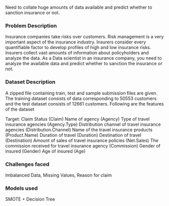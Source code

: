 Need to collate huge amounts of data available and predict whether to sanction insurance or not.

### Problem Description
Insurance companies take risks over customers. Risk management is a very important aspect of the insurance industry. Insurers consider every quantifiable factor to develop profiles of high and low insurance risks. Insurers collect vast amounts of information about policyholders and analyze the data.
As a Data scientist in an insurance company, you need to analyze the available data and predict whether to sanction the insurance or not.

### Dataset Description
A zipped file containing train, test and sample submission files are given. The training dataset consists of data corresponding to 50553 customers and the test dataset consists of 12661 customers. Following are the features of the dataset

Target: Claim Status (Claim)
Name of agency (Agency)
Type of travel insurance agencies (Agency.Type)
Distribution channel of travel insurance agencies (Distribution.Channel)
Name of the travel insurance products (Product.Name)
Duration of travel (Duration)
Destination of travel (Destination)
Amount of sales of travel insurance policies (Net.Sales)
The commission received for travel insurance agency (Commission)
Gender of insured (Gender)
Age of insured (Age)

### Challenges faced
Imbalanced Data, Missing Values, Reason for claim

### Models used
SMOTE + Decision Tree
